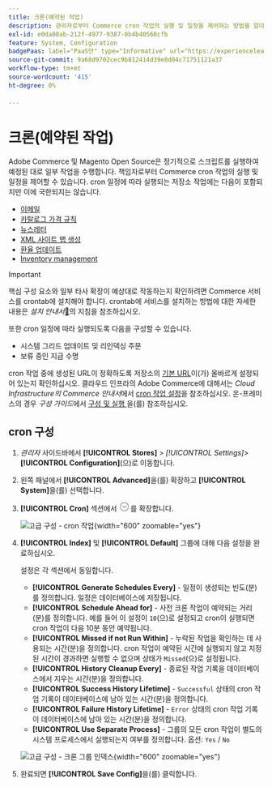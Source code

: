```yaml
---
title: 크론(예약된 작업)
description: 관리자로부터 Commerce cron 작업의 실행 및 일정을 제어하는 방법을 알아봅니다.
exl-id: e0da08ab-212f-4977-9387-0b4b40560cfb
feature: System, Configuration
badgePaas: label="PaaS만" type="Informative" url="https://experienceleague.adobe.com/en/docs/commerce/user-guides/product-solutions" tooltip="Adobe Commerce 온 클라우드 프로젝트(Adobe 관리 PaaS 인프라) 및 온프레미스 프로젝트에만 적용됩니다."
source-git-commit: 9a68d9702cec9b812414d39e8d04c71751121a37
workflow-type: tm+mt
source-wordcount: '415'
ht-degree: 0%

---
```


# 크론(예약된 작업)

Adobe Commerce 및 Magento Open Source은 정기적으로 스크립트를 실행하여 예정된 대로 일부 작업을 수행합니다. 책임자로부터 Commerce cron 작업의 실행 및 일정을 제어할 수 있습니다. cron 일정에 따라 실행되는 저장소 작업에는 다음이 포함되지만 이에 국한되지는 않습니다.

- [이메일](email-communications.md)
- [카탈로그 가격 규칙](../merchandising-promotions/price-rules-catalog.md)
- [뉴스레터](../merchandising-promotions/newsletters.md)
- [XML 사이트 맵 생성](../merchandising-promotions/sitemap-xml.md)
- [환율 업데이트](../stores-purchase/currency-update.md)
- [Inventory management](../inventory-management/introduction.md)

>[!IMPORTANT]
>
>핵심 구성 요소와 일부 타사 확장이 예상대로 작동하는지 확인하려면 Commerce 서비스를 crontab에 설치해야 합니다. crontab에 서비스를 설치하는 방법에 대한 자세한 내용은 _설치 안내서_[&#128279;](https://experienceleague.adobe.com/docs/commerce-operations/installation-guide/next-steps/configuration.html)의 지침을 참조하십시오.

또한 cron 일정에 따라 실행되도록 다음을 구성할 수 있습니다.

- 시스템 그리드 업데이트 및 리인덱싱 주문
- 보류 중인 지급 수명

cron 작업 중에 생성된 URL이 정확하도록 저장소의 [기본 URL](../stores-purchase/store-urls.md)이(가) 올바르게 설정되어 있는지 확인하십시오. 클라우드 인프라의 Adobe Commerce에 대해서는 _Cloud Infrastructure의 Commerce 안내서_&#x200B;에서 [cron 작업 설정](https://experienceleague.adobe.com/docs/commerce-cloud-service/user-guide/configure/app/properties/crons-property.html)을 참조하십시오. 온-프레미스의 경우 _구성 가이드_&#x200B;에서 [구성 및 실행 ](https://experienceleague.adobe.com/docs/commerce-operations/configuration-guide/cli/configure-cron-jobs.html)을(를) 참조하십시오.

## cron 구성

1. _관리자_ 사이드바에서 **[!UICONTROL Stores]** > _[!UICONTROL Settings]_>**[!UICONTROL Configuration]**(으)로 이동합니다.

1. 왼쪽 패널에서 **[!UICONTROL Advanced]**&#x200B;을(를) 확장하고 **[!UICONTROL System]**&#x200B;을(를) 선택합니다.

1. **[!UICONTROL Cron]** 섹션에서 ![확장 선택기](../assets/icon-display-expand.png)를 확장합니다.

   ![고급 구성 - cron 작업](../configuration-reference/advanced/assets/system-cron.png){width="600" zoomable="yes"}

1. **[!UICONTROL Index]** 및 **[!UICONTROL Default]** 그룹에 대해 다음 설정을 완료하십시오.

   설정은 각 섹션에서 동일합니다.

   - **[!UICONTROL Generate Schedules Every]** - 일정이 생성되는 빈도(분)를 정의합니다. 일정은 데이터베이스에 저장됩니다.
   - **[!UICONTROL Schedule Ahead for]** - 사전 크론 작업이 예약되는 거리(분)를 정의합니다. 예를 들어 이 설정이 `10`(으)로 설정되고 cron이 실행되면 cron 작업이 다음 10분 동안 예약됩니다.
   - **[!UICONTROL Missed if not Run Within]** - 누락된 작업을 확인하는 데 사용되는 시간(분)을 정의합니다. cron 작업이 예약된 시간에 실행되지 않고 지정된 시간이 경과하면 실행할 수 없으며 상태가 `Missed`(으)로 설정됩니다.
   - **[!UICONTROL History Cleanup Every]** - 종료된 작업 기록을 데이터베이스에서 지우는 시간(분)을 정의합니다.
   - **[!UICONTROL Success History Lifetime]** - `Successful` 상태의 cron 작업 기록이 데이터베이스에 남아 있는 시간(분)을 정의합니다.
   - **[!UICONTROL Failure History Lifetime]** - `Error` 상태의 cron 작업 기록이 데이터베이스에 남아 있는 시간(분)을 정의합니다.
   - **[!UICONTROL Use Separate Process]** - 그룹의 모든 cron 작업이 별도의 시스템 프로세스에서 실행되는지 여부를 정의합니다. 옵션: `Yes` / `No`

   ![고급 구성 - 크론 그룹 인덱스](../configuration-reference/advanced/assets/system-cron-group-index.png){width="600" zoomable="yes"}

1. 완료되면 **[!UICONTROL Save Config]**&#x200B;을(를) 클릭합니다.
